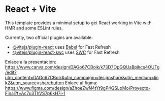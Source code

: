 # React + Vite

This template provides a minimal setup to get React working in Vite with HMR and some ESLint rules.

Currently, two official plugins are available:

- [@vitejs/plugin-react](https://github.com/vitejs/vite-plugin-react/blob/main/packages/plugin-react/README.md) uses [Babel](https://babeljs.io/) for Fast Refresh
- [@vitejs/plugin-react-swc](https://github.com/vitejs/vite-plugin-react-swc) uses [SWC](https://swc.rs/) for Fast Refresh


Enlace a la presentación: https://www.canva.com/design/DAGo67CBoik/k73D7OpGQUaBpikcs4OUTg/edit?utm_content=DAGo67CBoik&utm_campaign=designshare&utm_medium=link2&utm_source=sharebutton
Enlace al figma: https://www.figma.com/design/aZhoeZwN4tYt9gP4GSLoMo/Proyecto-Final?t=Ac7u3ThVS7p6kH7i-1
